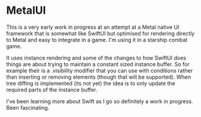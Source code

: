 # MetalUI

This is a very early work in progress at an attempt at a Metal native UI framework that is somewhat like SwiftUI but optimised for rendering directly to Metal and easy to integrate in a game. I'm using it in a starship combat game.

It uses instance rendering and some of the changes to how SwiftUI does things are about trying to maintain a constant sized instance buffer. So for example their is a .visibility modifier that you can use with conditions rather than inserting or removing elements (though that will be supported). When tree diffing is implemented (its not yet) the idea is to only update the required parts of the instance buffer.

I've been learning more about Swift as I go so definitely a work in progress. Been fascinating.
